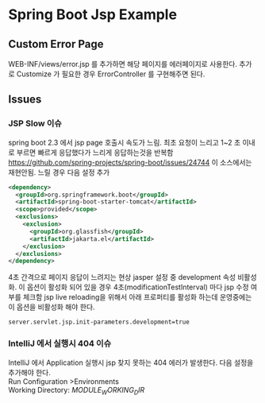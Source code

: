 Spring Boot Jsp Example
========================



## Custom Error Page
WEB-INF/views/error.jsp 를 추가하면 해당 페이지를 에러페이지로 사용한다. 추가로 Customize 가 필요한 경우 ErrorController 를 구현해주면 된다.



## Issues

### JSP Slow 이슈
spring boot 2.3 에서  jsp page 호출시 속도가 느림. 최초 요청이 느리고  1~2 초 이내로 부르면 빠르게 응답했다가 느리게 응답하는것을 반복함
https://github.com/spring-projects/spring-boot/issues/24744
이 소스에서는 재현안됨.
느릴 경우 다음 설정 추가
```xml
<dependency>
  <groupId>org.springframework.boot</groupId>
  <artifactId>spring-boot-starter-tomcat</artifactId>
  <scope>provided</scope>
  <exclusions>
    <exclusion>
      <groupId>org.glassfish</groupId>
      <artifactId>jakarta.el</artifactId>
    </exclusion>
  </exclusions>
</dependency>
```
4초 간격으로 페이지 응답이 느려지는 현상
jasper 설정 중 development 속성 비활성화. 이 옵션이 활성화 되어 있을 경우 4초(modificationTestInterval) 마다 jsp 수정 여부를 체크함
jsp live reloading을 위해서 아래 프로퍼티를 활성화 하는데 운영중에는 이 옵션을 비활성화 해야 한다.
```
server.servlet.jsp.init-parameters.development=true
```

### IntelliJ 에서 실행시 404 이슈
IntelliJ 에서 Application 실행시 jsp 찾지 못하는 404 에러가 발생한다. 다음 설정을 추가해야 한다.  
Run Configuration >Environments  
Working Directory: $MODULE_WORKING_DIR$ 







